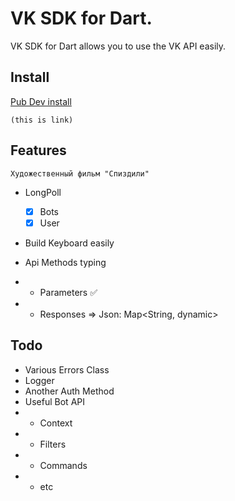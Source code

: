 # VK SDK for Dart.

VK SDK for Dart allows you to use the VK API easily.

## Install

[Pub Dev install](https://pub.dev/packages/vklib/install)

```(this is link)```

## Features

```Художественный фильм "Спиздили"```

- LongPoll
  - [x] Bots
  - [x] User

- Build Keyboard easily

- Api Methods typing
-
  - Parameters ✅
-
  - Responses => Json: Map<String, dynamic>

## Todo

- Various Errors Class
- Logger
- Another Auth Method
- Useful Bot API
-
  - Context
-
  - Filters
-
  - Commands
-
  - etc
